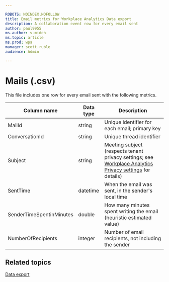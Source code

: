 ```yaml
---

ROBOTS: NOINDEX,NOFOLLOW
title: Email metrics for Workplace Analytics Data export
description: A collaboration event row for every email sent
author: paul9955
ms.author: v-mideh
ms.topic: article
ms.prod: wpa
manager: scott.ruble
audience: Admin

---
```


# Mails (.csv)

This file includes one row for every email sent with the following metrics.

|Column name|Data type|Description|
|-----------------|---------------|-----------------|
|MailId|string|Unique identifier for each email; primary key|
|ConversationId|string|Unique thread identifier|
|Subject|string|Meeting subject (respects tenant privacy settings; see [Workplace Analytics Privacy settings](../use/privacy-settings.md) for details)|
|SentTime|datetime|When the email was sent, in the sender's local time|
|SenderTimeSpentinMinutes|double|How many minutes spent writing the email (heuristic estimated value)|
|NumberOfRecipients|integer|Number of email recipients, not including the sender|
  
## Related topics

[Data export](./data-access.md)
